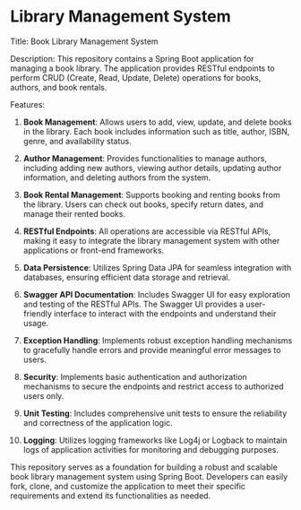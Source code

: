 # Library Management System

Title: Book Library Management System

Description:
This repository contains a Spring Boot application for managing a book library. The application provides RESTful endpoints to perform CRUD (Create, Read, Update, Delete) operations for books, authors, and book rentals.

Features:
1. **Book Management**: Allows users to add, view, update, and delete books in the library. Each book includes information such as title, author, ISBN, genre, and availability status.

2. **Author Management**: Provides functionalities to manage authors, including adding new authors, viewing author details, updating author information, and deleting authors from the system.

3. **Book Rental Management**: Supports booking and renting books from the library. Users can check out books, specify return dates, and manage their rented books.

4. **RESTful Endpoints**: All operations are accessible via RESTful APIs, making it easy to integrate the library management system with other applications or front-end frameworks.

5. **Data Persistence**: Utilizes Spring Data JPA for seamless integration with databases, ensuring efficient data storage and retrieval.

6. **Swagger API Documentation**: Includes Swagger UI for easy exploration and testing of the RESTful APIs. The Swagger UI provides a user-friendly interface to interact with the endpoints and understand their usage.

7. **Exception Handling**: Implements robust exception handling mechanisms to gracefully handle errors and provide meaningful error messages to users.

8. **Security**: Implements basic authentication and authorization mechanisms to secure the endpoints and restrict access to authorized users only.

9. **Unit Testing**: Includes comprehensive unit tests to ensure the reliability and correctness of the application logic.

10. **Logging**: Utilizes logging frameworks like Log4j or Logback to maintain logs of application activities for monitoring and debugging purposes.

This repository serves as a foundation for building a robust and scalable book library management system using Spring Boot. Developers can easily fork, clone, and customize the application to meet their specific requirements and extend its functionalities as needed.
